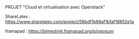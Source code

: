 PROJET "Cloud et virtualisation avec Openstack"

ShareLatex : https://www.sharelatex.com/project/56bdf1b66af1b1af18852e1a

framapad : https://bimestriel.framapad.org/p/oposum

